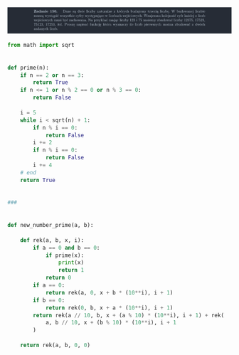 <picture>
  <source srcset="../../srt/zbior_zadan/150.png" media="(prefers-color-scheme: light)">
  <source srcset="../../srt/zbior_zadan/black_150.png" media="(prefers-color-scheme: dark)">
  <img src="../../srt/zbior_zadan/black_150.png" alt="zadanie 150">
</picture>

```python
from math import sqrt


def prime(n):
    if n == 2 or n == 3:
        return True
    if n <= 1 or n % 2 == 0 or n % 3 == 0:
        return False

    i = 5
    while i < sqrt(n) + 1:
        if n % i == 0:
            return False
        i += 2
        if n % i == 0:
            return False
        i += 4
    # end
    return True


###


def new_number_prime(a, b):

    def rek(a, b, x, i):
        if a == 0 and b == 0:
            if prime(x):
                print(x)
                return 1
            return 0
        if a == 0:
            return rek(a, 0, x + b * (10**i), i + 1)
        if b == 0:
            return rek(0, b, x + a * (10**i), i + 1)
        return rek(a // 10, b, x + (a % 10) * (10**i), i + 1) + rek(
            a, b // 10, x + (b % 10) * (10**i), i + 1
        )

    return rek(a, b, 0, 0)



```